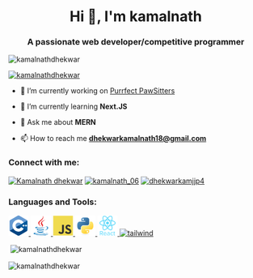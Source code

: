 <h1 align="center">Hi 👋, I'm kamalnath</h1>
<h3 align="center">A passionate web developer/competitive programmer</h3>

<p align="left"> <img src="https://komarev.com/ghpvc/?username=kamalnathdhekwar&label=Profile%20views&color=0e75b6&style=flat" alt="kamalnathdhekwar" /> </p>

<p align="left"> <a href="https://github.com/ryo-ma/github-profile-trophy"><img src="https://github-profile-trophy.vercel.app/?username=kamalnathdhekwar" alt="kamalnathdhekwar" /></a> </p>

- 🔭 I’m currently working on [Purrfect PawSitters](https://purrfect-paw-sitters.vercel.app/)

- 🌱 I’m currently learning **Next.JS**

- 💬 Ask me about **MERN**

- 📫 How to reach me **dhekwarkamalnath18@gmail.com**

<h3 align="left">Connect with me:</h3>
<p align="left">
<a href="[https://linkedin.com/in/kamalnathdhekwar](https://www.linkedin.com/in/kamalnath-dhekwar-0a5a38261/?originalSubdomain=in)" target="blank"><img align="center" src="https://raw.githubusercontent.com/rahuldkjain/github-profile-readme-generator/master/src/images/icons/Social/linked-in-alt.svg" alt="Kamalnath dhekwar" height="30" width="40" /></a>
<a href="https://instagram.com/kamalnath_06" target="blank"><img align="center" src="https://raw.githubusercontent.com/rahuldkjain/github-profile-readme-generator/master/src/images/icons/Social/instagram.svg" alt="kamalnath_06" height="30" width="40" /></a>
<a href="https://auth.geeksforgeeks.org/user/dhekwarkamjjp4" target="blank"><img align="center" src="https://raw.githubusercontent.com/rahuldkjain/github-profile-readme-generator/master/src/images/icons/Social/geeks-for-geeks.svg" alt="dhekwarkamjjp4" height="30" width="40" /></a>
</p>

<h3 align="left">Languages and Tools:</h3>
<p align="left"> <a href="https://www.w3schools.com/cpp/" target="_blank" rel="noreferrer"> <img src="https://raw.githubusercontent.com/devicons/devicon/master/icons/cplusplus/cplusplus-original.svg" alt="cplusplus" width="40" height="40"/> </a> <a href="https://www.java.com" target="_blank" rel="noreferrer"> <img src="https://raw.githubusercontent.com/devicons/devicon/master/icons/java/java-original.svg" alt="java" width="40" height="40"/> </a> <a href="https://developer.mozilla.org/en-US/docs/Web/JavaScript" target="_blank" rel="noreferrer"> <img src="https://raw.githubusercontent.com/devicons/devicon/master/icons/javascript/javascript-original.svg" alt="javascript" width="40" height="40"/> </a> <a href="https://www.python.org" target="_blank" rel="noreferrer"> <img src="https://raw.githubusercontent.com/devicons/devicon/master/icons/python/python-original.svg" alt="python" width="40" height="40"/> </a> <a href="https://reactjs.org/" target="_blank" rel="noreferrer"> <img src="https://raw.githubusercontent.com/devicons/devicon/master/icons/react/react-original-wordmark.svg" alt="react" width="40" height="40"/> </a> <a href="https://tailwindcss.com/" target="_blank" rel="noreferrer"> <img src="https://www.vectorlogo.zone/logos/tailwindcss/tailwindcss-icon.svg" alt="tailwind" width="40" height="40"/> </a> </p>

<p>&nbsp;<img align="center" src="https://github-readme-stats.vercel.app/api?username=kamalnathdhekwar&show_icons=true&locale=en" alt="kamalnathdhekwar" /></p>

<p><img align="center" src="https://github-readme-streak-stats.herokuapp.com/?user=kamalnathdhekwar&" alt="kamalnathdhekwar" /></p>
